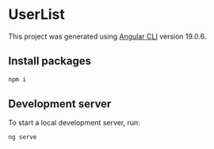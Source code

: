 # UserList

This project was generated using [Angular CLI](https://github.com/angular/angular-cli) version 19.0.6.

## Install packages

```bash
npm i
```

## Development server

To start a local development server, run:

```bash
ng serve
```

